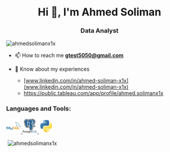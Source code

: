 <h1 align="center">Hi 👋, I'm Ahmed Soliman</h1>
<h3 align="center">Data Analyst</h3>

<p align="left"> <img src="https://komarev.com/ghpvc/?username=ahmedsolimanx1x&label=Profile%20views&color=0e75b6&style=flat" alt="ahmedsolimanx1x" /> </p>

- 📫 How to reach me **gtest5050@gmail.com**

- 📄 Know about my experiences 
  * [www.linkedin.com/in/ahmed-soliman-x1x](www.linkedin.com/in/ahmed-soliman-x1x) 
  * https://public.tableau.com/app/profile/ahmed.solimanx1x



<h3 align="left">Languages and Tools:</h3>
<p align="left"> <a href="https://www.mysql.com/" target="_blank" rel="noreferrer"> <img src="https://raw.githubusercontent.com/devicons/devicon/master/icons/mysql/mysql-original-wordmark.svg" alt="mysql" width="40" height="40"/> </a> <a href="https://www.postgresql.org" target="_blank" rel="noreferrer"> <img src="https://raw.githubusercontent.com/devicons/devicon/master/icons/postgresql/postgresql-original-wordmark.svg" alt="postgresql" width="40" height="40"/> </a> <a href="https://www.python.org" target="_blank" rel="noreferrer"> <img src="https://raw.githubusercontent.com/devicons/devicon/master/icons/python/python-original.svg" alt="python" width="40" height="40"/> </a> </p>

<p>&nbsp;<img align="center" src="https://github-readme-stats.vercel.app/api?username=ahmedsolimanx1x&show_icons=true&locale=en" alt="ahmedsolimanx1x" /></p>

